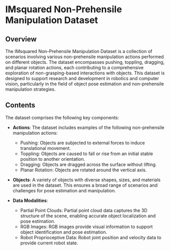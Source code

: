 # IMsquared Non-Prehensile Manipulation Dataset

## Overview
The IMsquared Non-Prehensile Manipulation Dataset is a collection of scenarios involving various non-prehensile manipulation actions performed on different objects. The dataset encompasses pushing, toppling, dragging, and planar rotation actions, each contributing to a comprehensive exploration of non-grasping-based interactions with objects. This dataset is designed to support research and development in robotics and computer vision, particularly in the field of object pose estimation and non-prehensile manipulation strategies.

## Contents
The dataset comprises the following key components:

- **Actions**: The dataset includes examples of the following non-prehensile manipulation actions:
  - Pushing: Objects are subjected to external forces to induce translational movement.
  - Toppling: Objects are caused to fall or rise from an initial stable position to another orientation.
  - Dragging: Objects are dragged across the surface without lifting.
  - Planar Rotation: Objects are rotated around the vertical axis.

- **Objects**: A variety of objects with diverse shapes, sizes, and materials are used in the dataset. This ensures a broad range of scenarios and challenges for pose estimation and manipulation.

- **Data Modalities**:
  - Partial Point Clouds: Partial point cloud data captures the 3D structure of the scene, enabling accurate object localization and pose estimation.
  - RGB Images: RGB images provide visual information to support object identification and pose estimation.
  - Robot Proprioceptive Data: Robot joint position and velocity data to provide current robot state.

